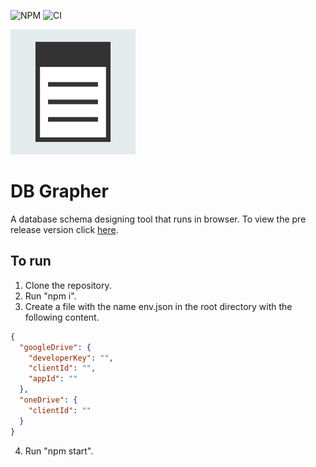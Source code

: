 ![NPM](https://img.shields.io/npm/l/db-viewer-component.svg)
![CI](https://github.com/ayeressian/dbgrapher/workflows/CI/badge.svg)

<img src="https://raw.githubusercontent.com/ayeressian/dbgrapher/master/asset/icon-app.svg" alt="drawing" width="200"/>

# DB Grapher
A database schema designing tool that runs in browser. To view the pre release version click [here](https://dbgrapher.com).


## To run
1. Clone the repository.
2. Run "npm i".
3. Create a file with the name env.json in the root directory with the following content.
  ```JSON
  {
    "googleDrive": {
      "developerKey": "",
      "clientId": "",
      "appId": ""
    },
    "oneDrive": {
      "clientId": ""
    }
  }
  ```
4. Run "npm start". 

